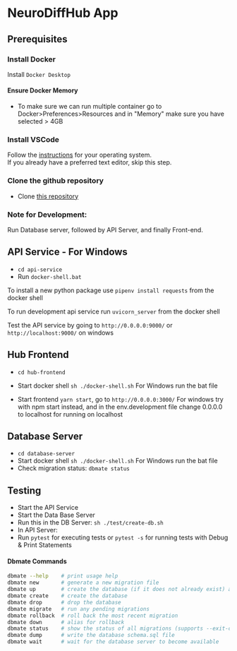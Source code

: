 # NeuroDiffHub App

## Prerequisites
### Install Docker 
Install `Docker Desktop`

#### Ensure Docker Memory
- To make sure we can run multiple container go to Docker>Preferences>Resources and in "Memory" make sure you have selected > 4GB

### Install VSCode  
Follow the [instructions](https://code.visualstudio.com/download) for your operating system.  
If you already have a preferred text editor, skip this step.  

### Clone the github repository
- Clone [this repository](https://github.com/odegym/neurodiffhub)

### Note for Development:
Run Database server, followed by API Server, and finally Front-end. 

## API Service - For Windows
-  `cd api-service`
- Run `docker-shell.bat`

To install a new python package use `pipenv install requests` from the docker shell

To run development api service run `uvicorn_server` from the docker shell

Test the API service by going to `http://0.0.0.0:9000/` or `http://localhost:9000/` on windows

## Hub Frontend
-  `cd hub-frontend`
- Start docker shell `sh ./docker-shell.sh`
For Windows run the bat file

- Start frontend `yarn start`, go to `http://0.0.0.0:3000/`
For windows try with npm start instead, and in the env.development file change 0.0.0.0 to localhost for running on localhost

## Database Server
-  `cd database-server`
- Start docker shell `sh ./docker-shell.sh`
For Windows run the bat file
- Check migration status: `dbmate status`

## Testing

- Start the API Service
- Start the Data Base Server
- Run this in the DB Server: `sh ./test/create-db.sh`
- In API Server:
- Run `pytest` for executing tests or `pytest -s` for running tests with Debug & Print Statements


#### Dbmate Commands

```sh
dbmate --help    # print usage help
dbmate new       # generate a new migration file
dbmate up        # create the database (if it does not already exist) and run any pending migrations
dbmate create    # create the database
dbmate drop      # drop the database
dbmate migrate   # run any pending migrations
dbmate rollback  # roll back the most recent migration
dbmate down      # alias for rollback
dbmate status    # show the status of all migrations (supports --exit-code and --quiet)
dbmate dump      # write the database schema.sql file
dbmate wait      # wait for the database server to become available
```
